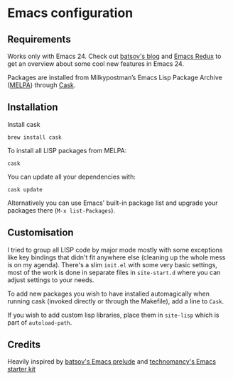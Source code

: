 # Emacs configuration

## Requirements
Works only with Emacs 24. Check out
[batsov's blog](http://batsov.com/articles/2011/10/09/getting-started-with-emacs-24/)
and [Emacs Redux](http://emacsredux.com/) to get an overview about some cool new
features in Emacs 24.

Packages are installed from Milkypostman’s Emacs Lisp Package Archive
([MELPA](http://melpa.org )) through [Cask](https://github.com/cask/cask).

## Installation

Install cask

```
brew install cask
```

To install all LISP packages from MELPA:

```
cask
```

You can update all your dependencies with:

```
cask update
```

Alternatively you can use Emacs' built-in package list and upgrade your packages
there (`M-x list-Packages`).

## Customisation

I tried to group all LISP code by major mode mostly with some exceptions like
key bindings that didn't fit anywhere else (cleaning up the whole mess is on my
agenda). There's a slim `init.el` with some very basic settings, most of the
work is done in separate files in `site-start.d` where you can adjust settings
to your needs.

To add new packages you wish to have installed automagically when running cask
(invoked directly or through the Makefile), add a line to `Cask`.

If you wish to add custom lisp libraries, place them in `site-lisp` which is part of
`autoload-path`.

## Credits

Heavily inspired by [batsov's Emacs prelude](http://batsov.com/prelude/)
and [technomancy's Emacs starter kit](https://github.com/technomancy/emacs-starter-kit)
